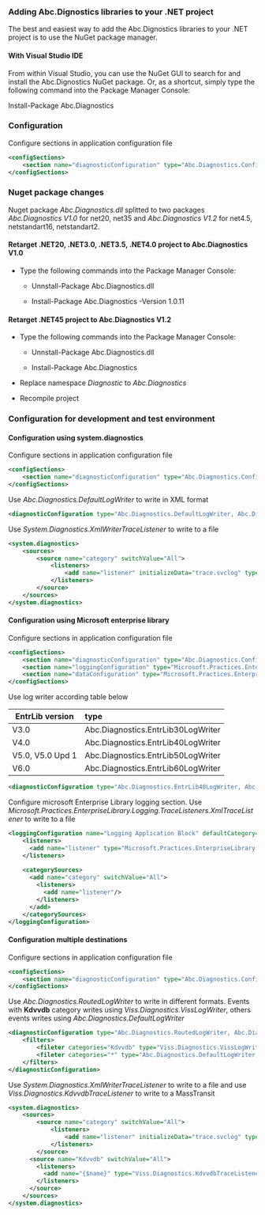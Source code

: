 ### Adding Abc.Dignostics libraries to your .NET project

The best and easiest way to add the Abc.Dignostics libraries to your .NET project is to use the NuGet package manager.

#### With Visual Studio IDE

From within Visual Studio, you can use the NuGet GUI to search for and install the Abc.Dignostics NuGet package. Or, as a shortcut, simply type the following command into the Package Manager Console:

Install-Package Abc.Diagnostics

### Configuration 

Configure sections in application configuration file

```xml
<configSections>
    <section name="diagnosticConfiguration" type="Abc.Diagnostics.Configuration.DiagnosticSettings, Abc.Diagnostics, Version=1.2.0.0"/>
</configSections>
```

### Nuget package changes

Nuget package *Abc.Diagnostics.dll* splitted to two packages
    *Abc.Diagnostics V1.0* for net20, net35 and *Abc.Diagnostics V1.2* for net4.5, netstandart16, netstandart2.

#### Retarget .NET20, .NET3.0, .NET3.5, .NET4.0 project to Abc.Diagnostics V1.0

- Type the following commands into the Package Manager Console:

  - Unnstall-Package Abc.Diagnostics.dll

  - Install-Package Abc.Diagnostics -Version 1.0.11

#### Retarget .NET45 project to Abc.Diagnostics V1.2

- Type the following commands into the Package Manager Console:

  - Unnstall-Package Abc.Diagnostics.dll

  - Install-Package Abc.Diagnostics

- Replace namespace *Diagnostic* to *Abc.Diagnostics*

- Recompile project

### Configuration for development and test environment

#### Configuration using system.diagnostics

Configure sections in application configuration file

```xml
<configSections>
    <section name="diagnosticConfiguration" type="Abc.Diagnostics.Configuration.DiagnosticSettings, Abc.Diagnostics, Version=1.2.0.0"/>
</configSections>
```

Use _Abc.Diagnostics.DefaultLogWriter_ to write in XML format

```xml
<diagnosticConfiguration type="Abc.Diagnostics.DefaultLogWriter, Abc.Diagnostics" defaultCategory="category" />
```

Use _System.Diagnostics.XmlWriterTraceListener_ to write to a file

```xml
<system.diagnostics>
    <sources>
        <source name="category" switchValue="All">
            <listeners>
                <add name="listener" initializeData="trace.svclog" type="System.Diagnostics.XmlWriterTraceListener, System.Diagnostics" />
            </listeners> 
        </source>
    </sources>
</system.diagnostics>
```

#### Configuration using Microsoft enterprise library

Configure sections in application configuration file

```xml
<configSections>
    <section name="diagnosticConfiguration" type="Abc.Diagnostics.Configuration.DiagnosticSettings, Abc.Diagnostics, Version=1.2.0.0"/>
    <section name="loggingConfiguration" type="Microsoft.Practices.EnterpriseLibrary.Logging.Configuration.LoggingSettings, Microsoft.Practices.EnterpriseLibrary.Logging, Version=4.0.0.0, Culture=neutral, PublicKeyToken=31bf3856ad364e35"/>
    <section name="dataConfiguration" type="Microsoft.Practices.EnterpriseLibrary.Data.Configuration.DatabaseSettings, Microsoft.Practices.EnterpriseLibrary.Data, Version=4.0.0.0, Culture=neutral, PublicKeyToken=31bf3856ad364e35"/>
</configSections>
```

Use log writer according table below

| EntrLib version | type |
| --------------- |:-----|
| V3.0 | Abc.Diagnostics.EntrLib30LogWriter |
| V4.0 | Abc.Diagnostics.EntrLib40LogWriter |
| V5.0, V5.0 Upd 1 | Abc.Diagnostics.EntrLib50LogWriter |
| V6.0 | Abc.Diagnostics.EntrLib60LogWriter |


```xml
<diagnosticConfiguration type="Abc.Diagnostics.EntrLib40LogWriter, Abc.Diagnostics"/>
```

Configure microsoft Enterprise Library logging section. 
Use _Microsoft.Practices.EnterpriseLibrary.Logging.TraceListeners.XmlTraceListener_ to write to a file

```xml
<loggingConfiguration name="Logging Application Block" defaultCategory="category">
    <listeners>
      <add name="listener" type="Microsoft.Practices.EnterpriseLibrary.Logging.TraceListeners.XmlTraceListener, Microsoft.Practices.EnterpriseLibrary.Logging"/>
    </listeners>
    
    <categorySources>
      <add name="category" switchValue="All">
        <listeners>
          <add name="listener"/>
        </listeners>
      </add>
    </categorySources>
</loggingConfiguration>
```

#### Configuration multiple destinations

Configure sections in application configuration file

```xml
<configSections>
    <section name="diagnosticConfiguration" type="Abc.Diagnostics.Configuration.DiagnosticSettings, Abc.Diagnostics, Version=1.2.0.0"/>
</configSections>
```

Use _Abc.Diagnostics.RoutedLogWriter_ to write in different formats.
Events with **Kdvvdb** category writes using _Viss.Diagnostics.VissLogWriter_, others events writes using _Abc.Diagnostics.DefaultLogWriter_

```xml
<diagnosticConfiguration type="Abc.Diagnostics.RoutedLogWriter, Abc.Diagnostics" defaultCategory="category">
    <filters>
        <fileter categories="Kdvvdb" type="Viss.Diagnostics.VissLogWriter, Viss.Diagnostics" />
        <fileter categories="*" type="Abc.Diagnostics.DefaultLogWriter, Abc.Diagnostics" />
    </filters>
</diagnosticConfiguration>
```

Use _System.Diagnostics.XmlWriterTraceListener_ to write to a file and use _Viss.Diagnostics.KdvvdbTraceListener_ to write to a MassTransit

```xml
<system.diagnostics>
    <sources>
        <source name="category" switchValue="All">
            <listeners>
                <add name="listener" initializeData="trace.svclog" type="System.Diagnostics.XmlWriterTraceListener, System.Diagnostics" />
            </listeners> 
        </source>
      <source name="Kdvvdb" switchValue="All">
        <listeners>
          <add name="{$name}" type="Viss.Diagnostics.KdvvdbTraceListener, Viss.Diagnostics" initializeData="rabbitmq://{$host}/{$path}" username="{$username}" password="{$password}" />
        </listeners>
      </source>
    </sources>
</system.diagnostics>
```
